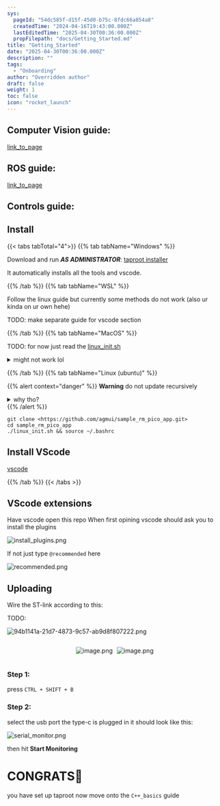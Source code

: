 ```yaml
---
sys:
  pageId: "54dc585f-d15f-45d0-b75c-8fdc66a854a8"
  createdTime: "2024-04-16T19:43:00.000Z"
  lastEditedTime: "2025-04-30T00:36:00.000Z"
  propFilepath: "docs/Getting_Started.md"
title: "Getting_Started"
date: "2025-04-30T00:36:00.000Z"
description: ""
tags:
  - "Onboarding"
author: "Overridden author"
draft: false
weight: 1
toc: false
icon: "rocket_launch"
---
```


## Computer Vision guide:

[link_to_page](86d45bc0-388b-4d26-8848-44f255f73d0e)

## ROS guide:

[link_to_page](3c76c1de-ec8f-46d6-8b0a-294005edc2d5)

## Controls guide:

## Install

{{< tabs tabTotal="4">}}
{{% tab tabName="Windows" %}}

Download and run _**AS ADMINISTRATOR**_: [taproot installer](https://github.com/Thornbots/TeachingFreshies/releases/tag/1.0)

It automatically installs all the tools and vscode.

{{% /tab %}}
{{% tab tabName="WSL" %}}

Follow the linux guide but currently some methods do not work (also ur kinda on ur own hehe)

TODO: make separate guide for vscode section

{{% /tab %}}
{{% tab tabName="MacOS" %}}

TODO: for now just read the [linux_init.sh](https://github.com/agmui/sample_rm_pico_app/blob/main/linux_init.sh)

<details>
<summary>might not work lol</summary>

`brew install libusb pkg-config`

Next install: [vscode](https://code.visualstudio.com/Download)

</details>

{{% /tab %}}
{{% tab tabName="Linux (ubuntu)" %}}

{{% alert context="danger" %}}
**Warning** do not update recursively
<details>
<summary>why tho?</summary>
There are some submodules that may go on for a while (like tinyusb) and I highly
recommend you don't need to get them.
If you want to see what submodules I update just look in `linux_init.sh`
</details>
{{% /alert %}}

```shell
git clone <https://github.com/agmui/sample_rm_pico_app.git>
cd sample_rm_pico_app
./linux_init.sh && source ~/.bashrc
```

## Install VScode

[vscode](https://code.visualstudio.com/Download)

{{% /tab %}}
{{< /tabs >}}

## VScode extensions

Have vscode open this repo
When first opining vscode should ask you to install the plugins

![install_plugins.png](https://prod-files-secure.s3.us-west-2.amazonaws.com/d518164a-d88e-44d1-a4ee-3adb3bd8bce0/89bd30f0-1825-4e77-867b-0a41ce370880/install_plugins.png?X-Amz-Algorithm=AWS4-HMAC-SHA256&X-Amz-Content-Sha256=UNSIGNED-PAYLOAD&X-Amz-Credential=ASIAZI2LB466YMCUKGZR%2F20250516%2Fus-west-2%2Fs3%2Faws4_request&X-Amz-Date=20250516T190107Z&X-Amz-Expires=3600&X-Amz-Security-Token=IQoJb3JpZ2luX2VjEJP%2F%2F%2F%2F%2F%2F%2F%2F%2F%2FwEaCXVzLXdlc3QtMiJIMEYCIQCZR%2B82ygZScnVYg%2BIGA1LKRRHksGcDBpsX7u2soR%2FgugIhAOwgZ%2B8MW5MtKfsvX60lGEnogAccrNmaOcj9q6x0hw95Kv8DCEwQABoMNjM3NDIzMTgzODA1Igyj34pn%2Ffy4E0BTA1kq3APi98GMmw3TtVdSlbwaVcJIzFxhU7JnGBs8fUwDNEhL2C5hGf1c%2FLE04C%2FoW3ssJ%2FUXEX6wDUgHhpb8itdGN%2BCcJJ0TYfWxbclkI%2BT2oQfv45EsGiQOiOZjJhNAPG%2B6be7T1LrDZULBG3PL1lorRJIwMp1iTbyQ%2B4EgJp5zY%2B9o4lys3ZsZRZXUJYNcG0hFpzOxK0GsO1es7jjoRgkN%2Fw7tVZo48vASMEidppcWHVyoEJsxoWXNztLmS%2BHQsLzMo9CheQHz3SjWiy726YqqlhnYRKkKkVZjq9pMnrX8UTviMIN%2FXXXtqTgYuflpj3jy%2BPdsxh3VQzhCV2AajBjUOjGvEfi9nl9RA10xSYAdgOrOe3OHLBqm3Jix8ULQ6S1G7FHkNZtjBuC00Cq537K7e6vbYcPox0HztcNHcSPM6PRRAaIwb17BeucWIDjOWXOAmzqkUqEZNtnYhjDgp34op4B2pH0tORJUSfXrNjYCwaCMTyJBVWzkr47wTtjAM%2BfaSIbLmhiB69rPaweMhzKcYastlK4xJjnF6jL09fATPd7ZfYvGLbHmqOxXw5TtZBm6hqEAh9SWtI%2Bx%2B3qRN8%2BOBHNXBL%2BCFFbqURPE7GimGXBfvdb6ra8RGE%2FudLphjjD7j57BBjqkAbbBKJgRQJJiOcieEMYawhJKgPbl%2BKgL%2BOC5YEf9%2F%2FD9IqWGrpKniK78b9IcXPVt%2FMpXsv9tnxuRLVp3c73KDzHOTyJUrV3LQ7b%2B3yx%2FE84HP5GBukA%2FphgtFh2v8f6auwStXL%2F9i%2FB8s8tpyKzw41Gwm%2Fyt%2B2xqGbfc42RWYalL7uGDdwaNj8L2LeCG%2BSCXBsYeRFZ%2BjY5FsMqkkjvkf0HoQGIP&X-Amz-Signature=c1473d803f2b1b34e99cc5321128334a4ddfc226a69b3e821bf7dfae4ec11fd5&X-Amz-SignedHeaders=host&x-id=GetObject)

If not just type `@recommended` here  

![recommended.png](https://prod-files-secure.s3.us-west-2.amazonaws.com/d518164a-d88e-44d1-a4ee-3adb3bd8bce0/61e661e9-5d85-4dfc-be0d-8d2097a5e793/recommended.png?X-Amz-Algorithm=AWS4-HMAC-SHA256&X-Amz-Content-Sha256=UNSIGNED-PAYLOAD&X-Amz-Credential=ASIAZI2LB466YMCUKGZR%2F20250516%2Fus-west-2%2Fs3%2Faws4_request&X-Amz-Date=20250516T190107Z&X-Amz-Expires=3600&X-Amz-Security-Token=IQoJb3JpZ2luX2VjEJP%2F%2F%2F%2F%2F%2F%2F%2F%2F%2FwEaCXVzLXdlc3QtMiJIMEYCIQCZR%2B82ygZScnVYg%2BIGA1LKRRHksGcDBpsX7u2soR%2FgugIhAOwgZ%2B8MW5MtKfsvX60lGEnogAccrNmaOcj9q6x0hw95Kv8DCEwQABoMNjM3NDIzMTgzODA1Igyj34pn%2Ffy4E0BTA1kq3APi98GMmw3TtVdSlbwaVcJIzFxhU7JnGBs8fUwDNEhL2C5hGf1c%2FLE04C%2FoW3ssJ%2FUXEX6wDUgHhpb8itdGN%2BCcJJ0TYfWxbclkI%2BT2oQfv45EsGiQOiOZjJhNAPG%2B6be7T1LrDZULBG3PL1lorRJIwMp1iTbyQ%2B4EgJp5zY%2B9o4lys3ZsZRZXUJYNcG0hFpzOxK0GsO1es7jjoRgkN%2Fw7tVZo48vASMEidppcWHVyoEJsxoWXNztLmS%2BHQsLzMo9CheQHz3SjWiy726YqqlhnYRKkKkVZjq9pMnrX8UTviMIN%2FXXXtqTgYuflpj3jy%2BPdsxh3VQzhCV2AajBjUOjGvEfi9nl9RA10xSYAdgOrOe3OHLBqm3Jix8ULQ6S1G7FHkNZtjBuC00Cq537K7e6vbYcPox0HztcNHcSPM6PRRAaIwb17BeucWIDjOWXOAmzqkUqEZNtnYhjDgp34op4B2pH0tORJUSfXrNjYCwaCMTyJBVWzkr47wTtjAM%2BfaSIbLmhiB69rPaweMhzKcYastlK4xJjnF6jL09fATPd7ZfYvGLbHmqOxXw5TtZBm6hqEAh9SWtI%2Bx%2B3qRN8%2BOBHNXBL%2BCFFbqURPE7GimGXBfvdb6ra8RGE%2FudLphjjD7j57BBjqkAbbBKJgRQJJiOcieEMYawhJKgPbl%2BKgL%2BOC5YEf9%2F%2FD9IqWGrpKniK78b9IcXPVt%2FMpXsv9tnxuRLVp3c73KDzHOTyJUrV3LQ7b%2B3yx%2FE84HP5GBukA%2FphgtFh2v8f6auwStXL%2F9i%2FB8s8tpyKzw41Gwm%2Fyt%2B2xqGbfc42RWYalL7uGDdwaNj8L2LeCG%2BSCXBsYeRFZ%2BjY5FsMqkkjvkf0HoQGIP&X-Amz-Signature=5d3492776f12acf712b5486b8fa3e52bc1fc4bd44a52e78de9c9743064142176&X-Amz-SignedHeaders=host&x-id=GetObject)

## Uploading

Wire the ST-link according to this:

TODO:

![94b1141a-21d7-4873-9c57-ab9d8f807222.png](https://prod-files-secure.s3.us-west-2.amazonaws.com/d518164a-d88e-44d1-a4ee-3adb3bd8bce0/e5fad17d-ab82-4300-9f4c-505ab4b1202c/94b1141a-21d7-4873-9c57-ab9d8f807222.png?X-Amz-Algorithm=AWS4-HMAC-SHA256&X-Amz-Content-Sha256=UNSIGNED-PAYLOAD&X-Amz-Credential=ASIAZI2LB466YMCUKGZR%2F20250516%2Fus-west-2%2Fs3%2Faws4_request&X-Amz-Date=20250516T190107Z&X-Amz-Expires=3600&X-Amz-Security-Token=IQoJb3JpZ2luX2VjEJP%2F%2F%2F%2F%2F%2F%2F%2F%2F%2FwEaCXVzLXdlc3QtMiJIMEYCIQCZR%2B82ygZScnVYg%2BIGA1LKRRHksGcDBpsX7u2soR%2FgugIhAOwgZ%2B8MW5MtKfsvX60lGEnogAccrNmaOcj9q6x0hw95Kv8DCEwQABoMNjM3NDIzMTgzODA1Igyj34pn%2Ffy4E0BTA1kq3APi98GMmw3TtVdSlbwaVcJIzFxhU7JnGBs8fUwDNEhL2C5hGf1c%2FLE04C%2FoW3ssJ%2FUXEX6wDUgHhpb8itdGN%2BCcJJ0TYfWxbclkI%2BT2oQfv45EsGiQOiOZjJhNAPG%2B6be7T1LrDZULBG3PL1lorRJIwMp1iTbyQ%2B4EgJp5zY%2B9o4lys3ZsZRZXUJYNcG0hFpzOxK0GsO1es7jjoRgkN%2Fw7tVZo48vASMEidppcWHVyoEJsxoWXNztLmS%2BHQsLzMo9CheQHz3SjWiy726YqqlhnYRKkKkVZjq9pMnrX8UTviMIN%2FXXXtqTgYuflpj3jy%2BPdsxh3VQzhCV2AajBjUOjGvEfi9nl9RA10xSYAdgOrOe3OHLBqm3Jix8ULQ6S1G7FHkNZtjBuC00Cq537K7e6vbYcPox0HztcNHcSPM6PRRAaIwb17BeucWIDjOWXOAmzqkUqEZNtnYhjDgp34op4B2pH0tORJUSfXrNjYCwaCMTyJBVWzkr47wTtjAM%2BfaSIbLmhiB69rPaweMhzKcYastlK4xJjnF6jL09fATPd7ZfYvGLbHmqOxXw5TtZBm6hqEAh9SWtI%2Bx%2B3qRN8%2BOBHNXBL%2BCFFbqURPE7GimGXBfvdb6ra8RGE%2FudLphjjD7j57BBjqkAbbBKJgRQJJiOcieEMYawhJKgPbl%2BKgL%2BOC5YEf9%2F%2FD9IqWGrpKniK78b9IcXPVt%2FMpXsv9tnxuRLVp3c73KDzHOTyJUrV3LQ7b%2B3yx%2FE84HP5GBukA%2FphgtFh2v8f6auwStXL%2F9i%2FB8s8tpyKzw41Gwm%2Fyt%2B2xqGbfc42RWYalL7uGDdwaNj8L2LeCG%2BSCXBsYeRFZ%2BjY5FsMqkkjvkf0HoQGIP&X-Amz-Signature=0e9f4025c1f7f615076a359fc1452802d5c5d99ca7a4ee1ae36b0879fd6f5ca5&X-Amz-SignedHeaders=host&x-id=GetObject)

<div style="display: flex;flex-direction: row; column-gap:10px; max-width: 630px;justify-content: center;">
<div>

![image.png](https://prod-files-secure.s3.us-west-2.amazonaws.com/d518164a-d88e-44d1-a4ee-3adb3bd8bce0/210ecb78-1116-4d7b-b9b7-2292f66fa2c2/image.png?X-Amz-Algorithm=AWS4-HMAC-SHA256&X-Amz-Content-Sha256=UNSIGNED-PAYLOAD&X-Amz-Credential=ASIAZI2LB4664MG7QUAP%2F20250516%2Fus-west-2%2Fs3%2Faws4_request&X-Amz-Date=20250516T190113Z&X-Amz-Expires=3600&X-Amz-Security-Token=IQoJb3JpZ2luX2VjEJP%2F%2F%2F%2F%2F%2F%2F%2F%2F%2FwEaCXVzLXdlc3QtMiJGMEQCIA%2FRd4lajTEmrb%2FPIzghve4iUp%2BZHiNEvmiFX9y%2F6xlvAiBRx2kVMeIEQpVT0I63PEmYYY9cKVFjiLHLRZljQ0Dc8Cr%2FAwhMEAAaDDYzNzQyMzE4MzgwNSIM5WGAln630YqC8J7mKtwDbSSiI4RLiguXyGK7w4rcDKNbRhoi2j6y8JzFbhph9TyvO7wJUAZjhRkrW9oB3pF%2F33kC2CRnLRHKamTjt4aWQW2uzqkcgMNe7f%2FGYljxNLqMinqR5aP5XGlebH4ptuQrA0ipIr4WI7JlaaDfJxBLfjJO5W12Evi2tDNb%2BIRpFEBYhR77EOd10azHTAF0%2FJjB%2BfkNJk8zlt5nKvliE%2BnI%2BnHYfxQ%2FDvfBbAQKUburQOns8Pk%2F4yXXg%2F2kzGlgbfCVbsga1hx8%2Fp1aAy2iTZ28qqiBsfqpxtdX%2FZnXYCLnGCxzUsPtv%2BQyQJxM6OFC7iG6KDnJHtA12xzlQkOHCaTaeRdJ9%2FCmxs9gM5BYINv7iWA8oK%2B3zqO9DcZFETTsJNnm%2BCLpRCwF7hVyNii2OWLrpWZTE11lluLDh8%2B1vBWEwCNKDalUL1uD0EB%2FT2Y6%2FngZwHNT5rsAzSzbytMFhnP27MsDtxqkn2B0DwT%2BGrK%2BL%2BbLlPHr26eaOzBInEGt8FNYeHS0wK4I8IgBI9Z5jLZzYAST1FViycceRDIp7%2FK8kiQQ1vzwBTlj31YoJzLld3n87MDV%2Fz9VEeOe8d1lGfTylOpUnDNXTafKePQl%2FCFl3AwAreVnCQT2dROG6tgwlJCewQY6pgH3cYzmHCEbviQRbhFPaC7U9Hzm7lmgG9CeHAHAOzAKqNHYk0DWTPTAbTWagiuceNnF7wpVhgIzhDYoWXDIDonbVGuuqEiUS2B1bnroYajS%2Fw%2F7Y3s7%2Be1QCD5S0pKUtoAlIOAiZc038Kt4sRyOoR4SzWJAFImBU9Xj2gKpt3cxDrKF6GnFzzFHS%2BZwNY5VRwTItWsBG%2BbExh0M2MUoyw6aCI6xL5Jv&X-Amz-Signature=00fe3205dfabaad116941f7e8273085c1949b6eb4403e94dc84809952c05db63&X-Amz-SignedHeaders=host&x-id=GetObject)

</div>
<div>

![image.png](https://prod-files-secure.s3.us-west-2.amazonaws.com/d518164a-d88e-44d1-a4ee-3adb3bd8bce0/33a0fd0f-8ca6-4a86-8e09-26e95ded1fff/image.png?X-Amz-Algorithm=AWS4-HMAC-SHA256&X-Amz-Content-Sha256=UNSIGNED-PAYLOAD&X-Amz-Credential=ASIAZI2LB466XBPDGWWY%2F20250516%2Fus-west-2%2Fs3%2Faws4_request&X-Amz-Date=20250516T190113Z&X-Amz-Expires=3600&X-Amz-Security-Token=IQoJb3JpZ2luX2VjEJP%2F%2F%2F%2F%2F%2F%2F%2F%2F%2FwEaCXVzLXdlc3QtMiJIMEYCIQDHA2rJeA5cSBWCNIRbM64bEFMJsB9HXLxk2VE5aOF08gIhAIOFq9GCm1a%2FS1ig0nDKTKaO5HIRc7CFJHHo7msD6LbHKv8DCEwQABoMNjM3NDIzMTgzODA1Igx1pOyfCSRL4S5G5ukq3AMUEH3s0BbScBwiHc0grYYaYF%2FI22h941eilRGrsT552ImrV87ZxG%2F1z5UenxiH%2Bfkx6w54OTu16M6ITQTfbswuT3ShVNx5Mg9533eFg0xw0pN7cNKmUm1r979BSdzXA8SC9QKeCiOZwKqXiA9%2FXQhSRZor%2BAtjNMbOVJA3ifADDXn8nUhvhc8t%2FwRTnivieDH6ducn3XOWtifSTkzTdVEhNE9GbhGQSuBTyxAC9jnIhfSOeP5T7Mnm2x6nyIMMFMxTM6%2BonNW2yE105%2FVDVpDVWL9%2F8Efl8DS5QX4nWpznWz1aq4MfdZzmNR3g2xuHybTcxecliGEYviR1MWKbdEltP0lbgcRrpH0NXUIZjHjhotyAEBjxuc0jlcW76MF0rb1Rdm8z0sweudJPi51mRa5dJ8dvb2SYB3XRVJzw4HUWaCcPzPldRm1fHHm3fyRZHxqGDWmSGLtljE2Ytv85tk5nCJhFdOwVL5mw1DjDwxd%2FyMTQlwSrCX3kH012mukoriQ%2BKFgeTCmIgNePCZIW4Fb%2FLTajfb07FXUf3EThC1uctDv%2B%2F5Qje2sbTK4hekbZgvBEWrm8Y3iFIQOnD1Yn4SI%2B7pFWmQt4%2BjAh%2F%2BdSx49Q0Jot0CGarTObeKFMWTCikZ7BBjqkAVDIBcEDShXChr05XEoVvbEawu3qSmO%2FwvjtQxe3amg2p8%2FEb%2BoraZzgdjK%2FlEukIg1DVDRELtLT%2B80Ba24f8CxuvjP4LwW%2BnD0JufFq6vGHKhPlMGaGlp%2B5jmSwO1wfNYpgAWErVxTnP%2FmOGLCON%2FU4qb2gqamkNjbLfzMrJTGh06d0BxBl674qa9w6RUPp%2FuHTBIlizkEqaXkpZzfgiH6YnBdx&X-Amz-Signature=c3ee9092a310055420df255208f3a04ade0d2fe8d83150ca2a9de7ca7dda8303&X-Amz-SignedHeaders=host&x-id=GetObject)

</div>
</div>

### Step 1:

press `CTRL + SHIFT + B`

### Step 2:

select the usb port the type-c is plugged in it should look like this:

![serial_monitor.png](https://prod-files-secure.s3.us-west-2.amazonaws.com/d518164a-d88e-44d1-a4ee-3adb3bd8bce0/f03f4774-05d4-4393-b6a0-d5efb6d315ab/serial_monitor.png?X-Amz-Algorithm=AWS4-HMAC-SHA256&X-Amz-Content-Sha256=UNSIGNED-PAYLOAD&X-Amz-Credential=ASIAZI2LB466YMCUKGZR%2F20250516%2Fus-west-2%2Fs3%2Faws4_request&X-Amz-Date=20250516T190107Z&X-Amz-Expires=3600&X-Amz-Security-Token=IQoJb3JpZ2luX2VjEJP%2F%2F%2F%2F%2F%2F%2F%2F%2F%2FwEaCXVzLXdlc3QtMiJIMEYCIQCZR%2B82ygZScnVYg%2BIGA1LKRRHksGcDBpsX7u2soR%2FgugIhAOwgZ%2B8MW5MtKfsvX60lGEnogAccrNmaOcj9q6x0hw95Kv8DCEwQABoMNjM3NDIzMTgzODA1Igyj34pn%2Ffy4E0BTA1kq3APi98GMmw3TtVdSlbwaVcJIzFxhU7JnGBs8fUwDNEhL2C5hGf1c%2FLE04C%2FoW3ssJ%2FUXEX6wDUgHhpb8itdGN%2BCcJJ0TYfWxbclkI%2BT2oQfv45EsGiQOiOZjJhNAPG%2B6be7T1LrDZULBG3PL1lorRJIwMp1iTbyQ%2B4EgJp5zY%2B9o4lys3ZsZRZXUJYNcG0hFpzOxK0GsO1es7jjoRgkN%2Fw7tVZo48vASMEidppcWHVyoEJsxoWXNztLmS%2BHQsLzMo9CheQHz3SjWiy726YqqlhnYRKkKkVZjq9pMnrX8UTviMIN%2FXXXtqTgYuflpj3jy%2BPdsxh3VQzhCV2AajBjUOjGvEfi9nl9RA10xSYAdgOrOe3OHLBqm3Jix8ULQ6S1G7FHkNZtjBuC00Cq537K7e6vbYcPox0HztcNHcSPM6PRRAaIwb17BeucWIDjOWXOAmzqkUqEZNtnYhjDgp34op4B2pH0tORJUSfXrNjYCwaCMTyJBVWzkr47wTtjAM%2BfaSIbLmhiB69rPaweMhzKcYastlK4xJjnF6jL09fATPd7ZfYvGLbHmqOxXw5TtZBm6hqEAh9SWtI%2Bx%2B3qRN8%2BOBHNXBL%2BCFFbqURPE7GimGXBfvdb6ra8RGE%2FudLphjjD7j57BBjqkAbbBKJgRQJJiOcieEMYawhJKgPbl%2BKgL%2BOC5YEf9%2F%2FD9IqWGrpKniK78b9IcXPVt%2FMpXsv9tnxuRLVp3c73KDzHOTyJUrV3LQ7b%2B3yx%2FE84HP5GBukA%2FphgtFh2v8f6auwStXL%2F9i%2FB8s8tpyKzw41Gwm%2Fyt%2B2xqGbfc42RWYalL7uGDdwaNj8L2LeCG%2BSCXBsYeRFZ%2BjY5FsMqkkjvkf0HoQGIP&X-Amz-Signature=1f142345b652b0ef51bb1399dde6ae2cc430e0fab79cd13a95b4e810495f03cc&X-Amz-SignedHeaders=host&x-id=GetObject)

then hit **Start Monitoring**

# CONGRATS🎉

you have set up taproot now move onto the `C++_basics` guide

